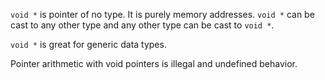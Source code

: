 `void *` is pointer of no type. It is purely memory addresses. `void *` can be cast to any other type and any other type can be cast to `void *`.

`void *` is great for generic data types.


Pointer arithmetic with void pointers is illegal and undefined behavior.